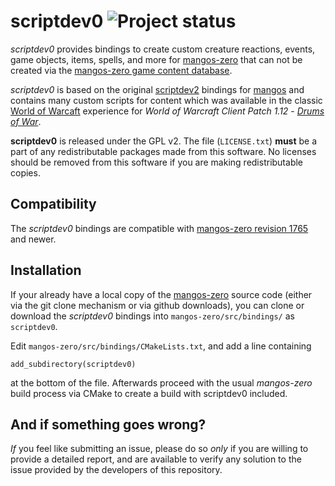 scriptdev0 ![Project status](http://getmangos.com/assets/img/repository-status-maintained.png)
==========
*scriptdev0* provides bindings to create custom creature reactions, events,
game objects, items, spells, and more for [mangos-zero][10] that can not be
created via the [mangos-zero game content database][12].

*scriptdev0* is based on the original [scriptdev2][21] bindings for [mangos][20]
and contains many custom scripts for content which was available in the classic
[World of Warcaft][50] experience for *World of Warcraft Client Patch 1.12* -
[_Drums of War_][51].


**scriptdev0** is released under the GPL v2.  The file (`LICENSE.txt`) **must**
be a part of any redistributable packages made from this software.  No licenses
should be removed from this software if you are making redistributable copies.

Compatibility
-------------
The *scriptdev0* bindings are compatible with [mangos-zero revision 1765][10]
and newer.


Installation
------------
If your already have a local copy of the [mangos-zero][10] source code (either
via the git clone mechanism or via github downloads), you can clone or download
the *scriptdev0* bindings into `mangos-zero/src/bindings/` as `scriptdev0`.

Edit `mangos-zero/src/bindings/CMakeLists.txt`, and add a line containing

    add_subdirectory(scriptdev0)

at the bottom of the file.  Afterwards proceed with the usual *mangos-zero*
build process via CMake to create a build with scriptdev0 included.


And if something goes wrong?
----------------------------
_If_ you feel like submitting an issue, please do so *only* if you are willing
to provide a detailed report, and are available to verify any solution to the
issue provided by the developers of this repository.


[1]: https://github.com/mangos-zero "mangos-zero"

[10]: https://github.com/mangos-zero/server "mangos zero"
[11]: https://github.com/mangos-zero/scriptdev0 "script bindings"
[12]: https://github.com/mangos-zero/database "content database"

[20]: https://github.com/mangos/mangos "mangos"
[21]: https://github.com/scriptdev2/scriptdev2 "script bindings (scriptdev2)"

[50]: http://eu.blizzard.com/en-gb/games/wow/ "World of Warcraft"
[51]: http://www.wowpedia.org/Patch_1.12.0 "WoW 1.12.0 - Drums of War"

[101]: http://github.com/ "github - social coding"


